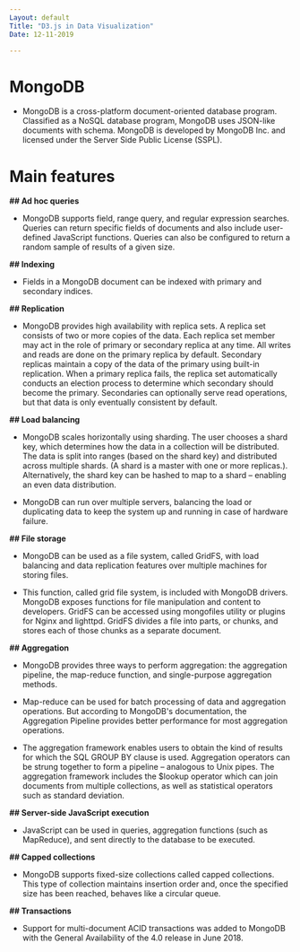 ```yaml
---
Layout: default
Title: "D3.js in Data Visualization"
Date: 12-11-2019

---
```


# MongoDB

- MongoDB is a cross-platform document-oriented database program. Classified as a NoSQL database program, MongoDB uses JSON-like documents with schema. MongoDB is developed by MongoDB Inc. and licensed under the Server Side Public License (SSPL).

# Main features

**## Ad hoc queries**

- MongoDB supports field, range query, and regular expression searches. Queries can return specific fields of documents and also include user-defined JavaScript functions. Queries can also be configured to return a random sample of results of a given size.

**## Indexing**

- Fields in a MongoDB document can be indexed with primary and secondary indices.

**## Replication**

- MongoDB provides high availability with replica sets. A replica set consists of two or more copies of the data. Each replica set member may act in the role of primary or secondary replica at any time. All writes and reads are done on the primary replica by default. Secondary replicas maintain a copy of the data of the primary using built-in replication. When a primary replica fails, the replica set automatically conducts an election process to determine which secondary should become the primary. Secondaries can optionally serve read operations, but that data is only eventually consistent by default.

**## Load balancing**

- MongoDB scales horizontally using sharding. The user chooses a shard key, which determines how the data in a collection will be distributed. The data is split into ranges (based on the shard key) and distributed across multiple shards. (A shard is a master with one or more replicas.). Alternatively, the shard key can be hashed to map to a shard – enabling an even data distribution.

- MongoDB can run over multiple servers, balancing the load or duplicating data to keep the system up and running in case of hardware failure.

**## File storage**
- MongoDB can be used as a file system, called GridFS, with load balancing and data replication features over multiple machines for storing files.

- This function, called grid file system, is included with MongoDB drivers. MongoDB exposes functions for file manipulation and content to developers. GridFS can be accessed using mongofiles utility or plugins for Nginx and lighttpd. GridFS divides a file into parts, or chunks, and stores each of those chunks as a separate document.

**## Aggregation**

- MongoDB provides three ways to perform aggregation: the aggregation pipeline, the map-reduce function, and single-purpose aggregation methods.

- Map-reduce can be used for batch processing of data and aggregation operations. But according to MongoDB's documentation, the Aggregation Pipeline provides better performance for most aggregation operations.

- The aggregation framework enables users to obtain the kind of results for which the SQL GROUP BY clause is used. Aggregation operators can be strung together to form a pipeline – analogous to Unix pipes. The aggregation framework includes the $lookup operator which can join documents from multiple collections, as well as statistical operators such as standard deviation.

**## Server-side JavaScript execution**

- JavaScript can be used in queries, aggregation functions (such as MapReduce), and sent directly to the database to be executed.

**## Capped collections**

- MongoDB supports fixed-size collections called capped collections. This type of collection maintains insertion order and, once the specified size has been reached, behaves like a circular queue.

**## Transactions**

- Support for multi-document ACID transactions was added to MongoDB with the General Availability of the 4.0 release in June 2018.
